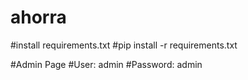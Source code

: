 # ahorra

#install requirements.txt
#pip install -r requirements.txt


#Admin Page
#User: admin
#Password: admin
